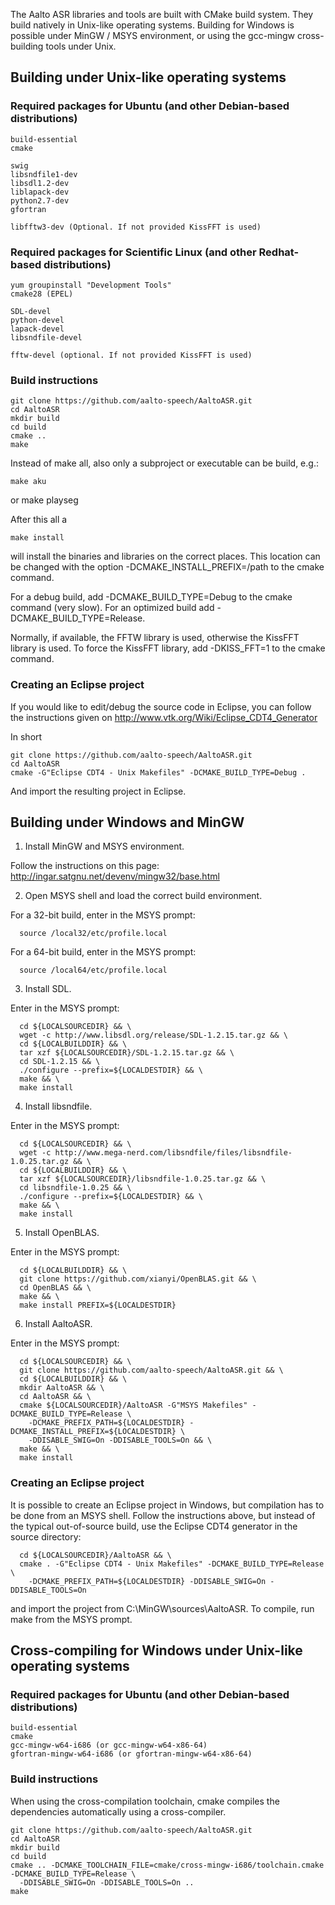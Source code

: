 The Aalto ASR libraries and tools are built with CMake build system. They build
natively in Unix-like operating systems. Building for Windows is possible under
MinGW / MSYS environment, or using the gcc-mingw cross-building tools under
Unix.


## Building under Unix-like operating systems

### Required packages for Ubuntu (and other Debian-based distributions)

    build-essential
    cmake

    swig
    libsndfile1-dev
    libsdl1.2-dev
    liblapack-dev
    python2.7-dev
    gfortran

    libfftw3-dev (Optional. If not provided KissFFT is used)

### Required packages for Scientific Linux (and other Redhat-based distributions)

    yum groupinstall "Development Tools"
    cmake28 (EPEL)

    SDL-devel
    python-devel
    lapack-devel
    libsndfile-devel
    
    fftw-devel (optional. If not provided KissFFT is used)

### Build instructions

    git clone https://github.com/aalto-speech/AaltoASR.git
    cd AaltoASR
    mkdir build
    cd build 
    cmake ..
    make

Instead of make all, also only a subproject or executable can be build, e.g.:
   
    make aku

or 
    make playseg

After this all a 

    make install

will install the binaries and libraries on the correct places. This location can be changed with the option -DCMAKE_INSTALL_PREFIX=/path to the cmake command.

For a debug build, add -DCMAKE_BUILD_TYPE=Debug to the cmake command (very slow). For an optimized build add -DCMAKE_BUILD_TYPE=Release.

Normally, if available, the FFTW library is used, otherwise the KissFFT library is used. To force the KissFFT library, add -DKISS_FFT=1 to the cmake command.

### Creating an Eclipse project

If you would like to edit/debug the source code in Eclipse, you can follow the instructions given on http://www.vtk.org/Wiki/Eclipse_CDT4_Generator

In short

    git clone https://github.com/aalto-speech/AaltoASR.git
    cd AaltoASR
    cmake -G"Eclipse CDT4 - Unix Makefiles" -DCMAKE_BUILD_TYPE=Debug .

And import the resulting project in Eclipse.


## Building under Windows and MinGW

1. Install MinGW and MSYS environment.
    
  Follow the instructions on this page: http://ingar.satgnu.net/devenv/mingw32/base.html

2. Open MSYS shell and load the correct build environment.

  For a 32-bit build, enter in the MSYS prompt:

      source /local32/etc/profile.local

  For a 64-bit build, enter in the MSYS prompt:

      source /local64/etc/profile.local

3. Install SDL.

  Enter in the MSYS prompt:
  
      cd ${LOCALSOURCEDIR} && \
      wget -c http://www.libsdl.org/release/SDL-1.2.15.tar.gz && \
      cd ${LOCALBUILDDIR} && \
      tar xzf ${LOCALSOURCEDIR}/SDL-1.2.15.tar.gz && \
      cd SDL-1.2.15 && \
      ./configure --prefix=${LOCALDESTDIR} && \
      make && \
      make install

4. Install libsndfile.

  Enter in the MSYS prompt:

      cd ${LOCALSOURCEDIR} && \
      wget -c http://www.mega-nerd.com/libsndfile/files/libsndfile-1.0.25.tar.gz && \
      cd ${LOCALBUILDDIR} && \
      tar xzf ${LOCALSOURCEDIR}/libsndfile-1.0.25.tar.gz && \
      cd libsndfile-1.0.25 && \
      ./configure --prefix=${LOCALDESTDIR} && \
      make && \
      make install

5. Install OpenBLAS.

  Enter in the MSYS prompt:

      cd ${LOCALBUILDDIR} && \
      git clone https://github.com/xianyi/OpenBLAS.git && \
      cd OpenBLAS && \
      make && \
      make install PREFIX=${LOCALDESTDIR}

6. Install AaltoASR.

  Enter in the MSYS prompt:

      cd ${LOCALSOURCEDIR} && \
      git clone https://github.com/aalto-speech/AaltoASR.git && \
      cd ${LOCALBUILDDIR} && \
      mkdir AaltoASR && \
      cd AaltoASR && \
      cmake ${LOCALSOURCEDIR}/AaltoASR -G"MSYS Makefiles" -DCMAKE_BUILD_TYPE=Release \
        -DCMAKE_PREFIX_PATH=${LOCALDESTDIR} -DCMAKE_INSTALL_PREFIX=${LOCALDESTDIR} \
        -DDISABLE_SWIG=On -DDISABLE_TOOLS=On && \
      make && \
      make install

### Creating an Eclipse project

  It is possible to create an Eclipse project in Windows, but compilation has to be
  done from an MSYS shell. Follow the instructions above, but instead of the typical
  out-of-source build, use the Eclipse CDT4 generator in the source directory:

      cd ${LOCALSOURCEDIR}/AaltoASR && \
      cmake . -G"Eclipse CDT4 - Unix Makefiles" -DCMAKE_BUILD_TYPE=Release \
        -DCMAKE_PREFIX_PATH=${LOCALDESTDIR} -DDISABLE_SWIG=On -DDISABLE_TOOLS=On

  and import the project from C:\MinGW\sources\AaltoASR. To compile, run make from
  the MSYS prompt.


## Cross-compiling for Windows under Unix-like operating systems

### Required packages for Ubuntu (and other Debian-based distributions)

    build-essential
    cmake
    gcc-mingw-w64-i686 (or gcc-mingw-w64-x86-64)
    gfortran-mingw-w64-i686 (or gfortran-mingw-w64-x86-64)

### Build instructions

When using the cross-compilation toolchain, cmake compiles the dependencies automatically using a cross-compiler.

    git clone https://github.com/aalto-speech/AaltoASR.git
    cd AaltoASR
    mkdir build
    cd build
    cmake .. -DCMAKE_TOOLCHAIN_FILE=cmake/cross-mingw-i686/toolchain.cmake -DCMAKE_BUILD_TYPE=Release \
      -DDISABLE_SWIG=On -DDISABLE_TOOLS=On ..
    make
